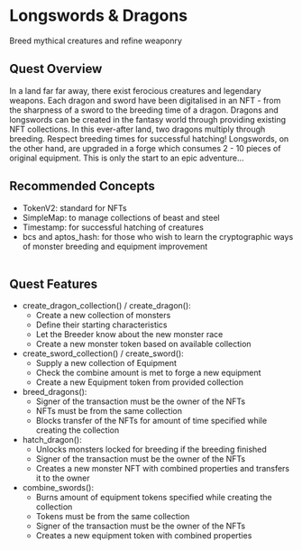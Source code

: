 # Longswords & Dragons
Breed mythical creatures and refine weaponry

## Quest Overview
In a land far far away, there exist ferocious creatures and legendary weapons. Each dragon and sword have been digitalised in an NFT - from the sharpness of a sword to the breeding time of a dragon. Dragons and longswords can be created in the fantasy world through providing existing NFT collections. In this ever-after land, two dragons multiply through breeding. Respect breeding times for successful hatching! Longswords, on the other hand, are upgraded in a forge which consumes 2 - 10 pieces of original equipment. This is only the start to an epic adventure...
​
## Recommended Concepts
- TokenV2: standard for NFTs
- SimpleMap: to manage collections of beast and steel
- Timestamp: for successful hatching of creatures
- bcs​ and aptos_hash: for those who wish to learn the cryptographic ways of monster breeding and equipment improvement  
​
## Quest Features
- create_dragon_collection() / create_dragon():
  - Create a new collection of monsters
  - Define their starting characteristics
  - Let the Breeder know about the new monster race
  - Create a new monster token based on available collection
- create_sword_collection() / create_sword():
  - Supply a new collection of Equipment
  - Check the combine amount is met to forge a new equipment
  - Create a new Equipment token from provided collection
- breed_dragons():
  - Signer of the transaction must be the owner of the NFTs
  - NFTs must be from the same collection
  - Blocks transfer of the NFTs for amount of time specified while creating the collection
- hatch_dragon():
  - Unlocks monsters locked for breeding if the breeding finished
  - Signer of the transaction must be the owner of the NFTs
  - Creates a new monster NFT with combined properties and transfers it to the owner
- combine_swords():
  - Burns amount of equipment tokens specified while creating the collection
  - Tokens must be from the same collection
  - Signer of the transaction must be the owner of the NFTs
  - Creates a new equipment token with combined properties
